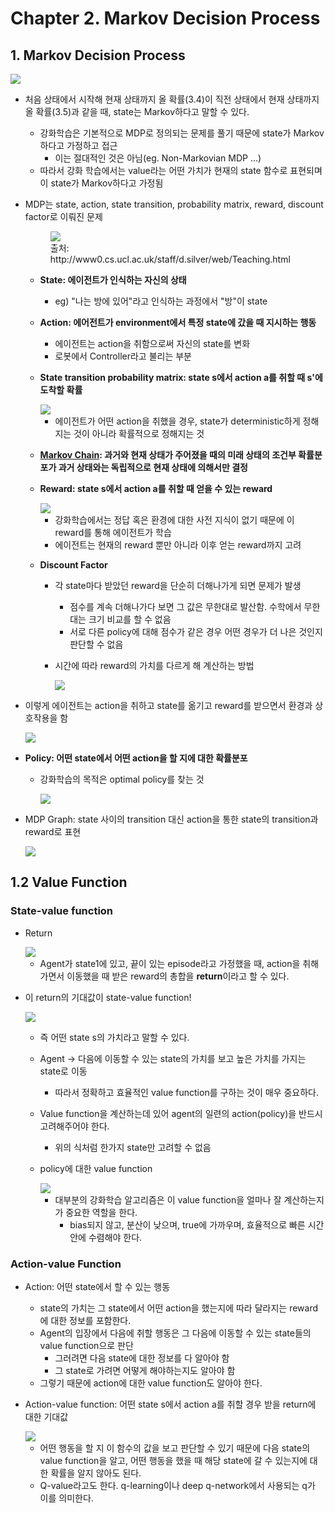 # Chapter 2. Markov Decision Process

## 1. Markov Decision Process

<img src="https://dnddnjs.gitbooks.io/rl/content/216050d8baf8170c242d70f2e19803fa.png">

* 처음 상태에서 시작해 현재 상태까지 올 확률(3.4)이 직전 상태에서 현재 상태까지 올 확률(3.5)과 같을 때, state는 Markov하다고 말할 수 있다.

  * 강화학습은 기본적으로 MDP로 정의되는 문제를 풀기 때문에 state가 Markov하다고 가정하고 접근
    * 이는 절대적인 것은 아님(eg. Non-Markovian MDP ...)
  * 따라서 강화 학습에서는 value라는 어떤 가치가 현재의 state 함수로 표현되며 이 state가 Markov하다고 가정됨

* MDP는 state, action, state transition, probability matrix, reward, discount factor로 이뤄진 문제

  

  <figure>
    <img src="https://dnddnjs.gitbooks.io/rl/content/9864ef6a012bcbff9249a3805b06035d.png">
    <figcaption>출처: http://www0.cs.ucl.ac.uk/staff/d.silver/web/Teaching.html</figcaption>
  </figure>

  * **State: 에이전트가 인식하는 자신의 상태**

    * eg) "나는 방에 있어"라고 인식하는 과정에서 "방"이 state

  * **Action: 에어전트가 environment에서 특정 state에 갔을 때 지시하는 행동**

    * 에이전트는 action을 취함으로써 자신의 state를 변화
    * 로봇에서 Controller라고 불리는 부분

  * **State transition probability matrix: state s에서 action a를 취할 때 s'에 도착할 확률**

    <img src="https://dnddnjs.gitbooks.io/rl/content/f834cffade7ab13dcd32530fb3576db2.png"/>

    * 에이전트가 어떤 action을 취했을 경우, state가 deterministic하게 정해지는 것이 아니라 확률적으로 정해지는 것

  * **[Markov Chain](https://ko.wikipedia.org/wiki/%EB%A7%88%EB%A5%B4%EC%BD%94%ED%94%84_%EC%97%B0%EC%87%84): 과거와 현재 상태가 주어졌을 때의 미래 상태의 조건부 확률분포가 과거 상태와는 독립적으로 현재 상태에 의해서만 결정**

  * **Reward: state s에서 action a를 취할 때 얻을 수 있는 reward**

    <img src="https://dnddnjs.gitbooks.io/rl/content/af927db4928fa1c9c68c133ea73e0737.png"/>

    * 강화학습에서는 정답 혹은 환경에 대한 사전 지식이 없기 때문에 이 reward를 통해 에이전트가 학습
    * 에이전트는 현재의 reward 뿐만 아니라 이후 얻는 reward까지 고려

  * **Discount Factor**

    * 각 state마다 받았던 reward을 단순히 더해나가게 되면 문제가 발생

      * 점수를 계속 더해나가다 보면 그 값은 무한대로 발산함. 수학에서 무한대는 크기 비교를 할 수 없음
      * 서로 다른 policy에 대해 점수가 같은 경우 어떤 경우가 더 나은 것인지 판단할 수 없음

    * 시간에 따라 reward의 가치를 다르게 해 계산하는 방법

      <img src="https://dnddnjs.gitbooks.io/rl/content/7983adbb6486e6d5c6972fbba09e86c1.png"/>

* 이렇게 에이전트는 action을 취하고 state를 옮기고 reward를 받으면서 환경과 상호작용을 함

  <img src="https://dnddnjs.gitbooks.io/rl/content/da301af067262a7d688e281d4bade22f.png"/>

* **Policy: 어떤 state에서 어떤 action을 할 지에 대한 확률분포**

  * 강화학습의 목적은 optimal policy를 찾는 것

    <img src="https://dnddnjs.gitbooks.io/rl/content/b256481449d77879cff9109fbecb08d1.png"/>

    

* MDP Graph: state 사이의 transition 대신 action을 통한 state의 transition과 reward로 표현

  <img src="https://dnddnjs.gitbooks.io/rl/content/1.png"/>



## 1.2 Value Function

### State-value function

* Return

  <img src="https://dnddnjs.gitbooks.io/rl/content/2f32323a0ff14183c045cfb04744ab73.png">

  * Agent가 state1에 있고, 끝이 있는 episode라고 가정했을 때, action을 취해가면서 이동했을 때 받은 reward의 총합을 **return**이라고 할 수 있다.

* 이 return의 기대값이 state-value function!

  <img src="https://dnddnjs.gitbooks.io/rl/content/4885d4877f3115bb054016dbd00e14ea.png">

  * 즉 어떤 state s의 가치라고 말할 수 있다.

  * Agent -> 다음에 이동할 수 있는 state의 가치를 보고 높은 가치를 가지는 state로 이동

    * 따라서 정확하고 효율적인 value function를 구하는 것이 매우 중요하다.

  * Value function을 계산하는데 있어 agent의 일련의 action(policy)을 반드시 고려해주어야 한다. 

    * 위의 식처럼 한가지 state만 고려할 수 없음

  * policy에 대한 value function

    <img src="https://dnddnjs.gitbooks.io/rl/content/232.png">

    * 대부분의 강화학습 알고리즘은 이 value function을 얼마나 잘 계산하는지가 중요한 역할을 한다.
      * bias되지 않고, 분산이 낮으며, true에 가까우며, 효율적으로 빠른 시간 안에 수렴해야 한다.

### Action-value Function

* Action: 어떤 state에서 할 수 있는 행동

  * state의 가치는 그 state에서 어떤 action을 했는지에 따라 달라지는 reward에 대한 정보를 포함한다.
  * Agent의 입장에서 다음에 취할 행동은 그 다음에 이동할 수 있는 state들의 value function으로 판단
    * 그러려면 다음 state에 대한 정보를 다 알아야 함
    * 그 state로 가려면 어떻게 해야하는지도 알아야 함
  * 그렇기 때문에 action에 대한 value function도 알아야 한다.

* Action-value function: 어떤 state s에서 action a를 취할 경우 받을 return에 대한 기대값

  <img src="https://dnddnjs.gitbooks.io/rl/content/e7b067d294a64c295cd120d1cdf33e20.png"/>

  * 어떤 행동을 할 지 이 함수의 값을 보고 판단할 수 있기 때문에 다음 state의 value function을 알고, 어떤 행동을 했을 때 해당 state에 갈 수 있는지에 대한 확률을 알지 않아도 된다.
  * Q-value라고도 한다. q-learning이나 deep q-network에서 사용되는 q가 이를 의미한다.



